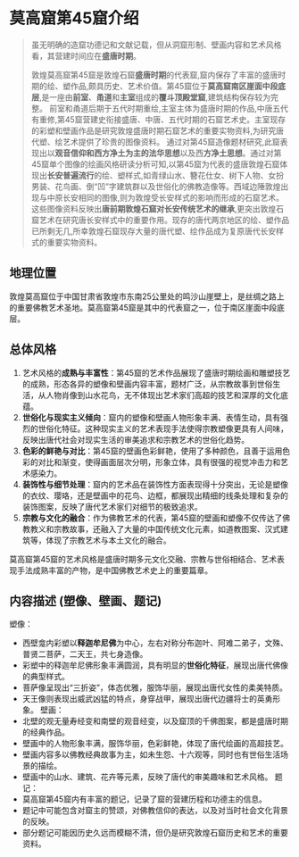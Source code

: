 # 莫高窟第45窟介绍

> 虽无明确的造窟功德记和文献记载，但从洞窟形制、壁画内容和艺术风格看，其营建时间应在**盛唐时期**。
> 
> 敦煌莫高窟第45窟是敦煌石窟**盛唐时期**的代表窟,窟内保存了丰富的盛唐时期的绘、塑作品,颇具历史、艺术价值。第45窟位于**莫高窟南区崖面中段底层**,是一座由**前室**、**甬道**和**主室**组成的**覆斗顶殿堂窟**,建筑结构保存较为完整。
> 前室和甬道后期于五代时期重绘,主室主体为盛唐时期的作品,中唐五代有重修,第45窟营建史衔接盛唐、中唐、五代时期的石窟艺术史。主室现存的彩塑和壁画作品是研究敦煌盛唐时期石窟艺术的重要实物资料,为研究唐代塑、绘艺术提供了珍贵的图像资料。
> 通过对第45窟造像题材研究,此窟表现出以**观音信仰和西方净土为主的法华思想**以及西**方净土思想**。通过对第45窟单个图像的绘画风格研读分析可知,以第45窟为代表的盛唐敦煌石窟体现出**长安普遍流行**的绘、塑样式,如青绿山水、簪花仕女、树下人物、女扮男装、花鸟画、倒“凹”字建筑群以及世俗化的佛教造像等。西域边陲敦煌出现与中原长安相同的图像,则为敦煌受长安样式的影响而形成的石窟艺术。
> 这些图像资料反映出**唐前期敦煌石窟对长安传统艺术的继承**,更突出敦煌石窟艺术在研究唐长安样式中的重要作用。现存的唐代两京地区的绘、塑作品已所剩无几,所幸敦煌石窟现存大量的唐代塑、绘作品成为复原唐代长安样式的重要实物资料。

## 地理位置

敦煌莫高窟位于中国甘肃省敦煌市东南25公里处的鸣沙山崖壁上，是丝绸之路上的重要佛教艺术圣地。莫高窟第45窟是其中的代表窟之一，位于南区崖面中段底层。

## 总体风格

1. 艺术风格的**成熟与丰富性**：第45窟的艺术作品展现了盛唐时期绘画和雕塑技艺的成熟，形态各异的塑像和壁画内容丰富，题材广泛，从宗教故事到世俗生活，从人物肖像到山水花鸟，无不体现出艺术家们高超的技艺和深厚的文化底蕴。
2. **世俗化与现实主义倾向**：窟内的塑像和壁画人物形象丰满、表情生动，具有强烈的世俗化特征。这种现实主义的艺术表现手法使得宗教塑像更具有人间味，反映出唐代社会对现实生活的审美追求和宗教艺术的世俗化趋势。
3. **色彩的鲜艳与对比**：第45窟的壁画色彩鲜艳，使用了多种颜色，且善于运用色彩的对比和渐变，使得画面层次分明，形象立体，具有很强的视觉冲击力和艺术感染力。
4. **装饰性与细节处理**：窟内的艺术品在装饰性方面表现得十分突出，无论是塑像的衣纹、璎珞，还是壁画中的花鸟、边框，都展现出精细的线条处理和复杂的装饰图案，反映了唐代艺术家们对细节的极致追求。
5. **宗教与文化的融合**：作为佛教艺术的代表，第45窟的壁画和塑像不仅传达了佛教教义和宗教故事，还融入了大量的中国传统文化元素，如道教图案、汉式建筑等，体现了宗教艺术与本土文化的融合。

莫高窟第45窟的艺术风格是盛唐时期多元文化交融、宗教与世俗相结合、艺术表现手法成熟丰富的产物，是中国佛教艺术史上的重要篇章。

## 内容描述 (塑像、壁画、题记)

塑像：
- 西壁龛内彩塑以**释迦牟尼佛**为中心，左右对称分布迦叶、阿难二弟子，文殊、普贤二菩萨，二天王，共七身造像。
- 彩塑中的释迦牟尼佛形象丰满圆润，具有明显的**世俗化特征**，展现出唐代佛像的典型样式。
- 菩萨像呈现出“三折姿”，体态优雅，服饰华丽，展现出唐代女性的柔美特质。
- 天王像则表现出威武凶猛的特点，身穿战甲，展现出唐代边疆将士的英勇形象。
壁画：
- 北壁的观无量寿经变和南壁的观音经变，以及窟顶的千佛图案，都是盛唐时期的经典作品。
- 壁画中的人物形象丰满，服饰华丽，色彩鲜艳，体现了唐代绘画的高超技艺。
- 壁画内容多以佛教经典故事为主，如未生怨、十六观等，同时也有世俗生活场景的描绘。
- 壁画中的山水、建筑、花卉等元素，反映了唐代的审美趣味和艺术风格。
题记：
- 莫高窟第45窟内有丰富的题记，记录了窟的营建历程和功德主的信息。
- 题记中可能包含对窟主的赞颂，对佛教信仰的表达，以及对当时社会文化背景的反映。
- 部分题记可能因历史久远而模糊不清，但仍是研究敦煌石窟历史和艺术的重要资料。

